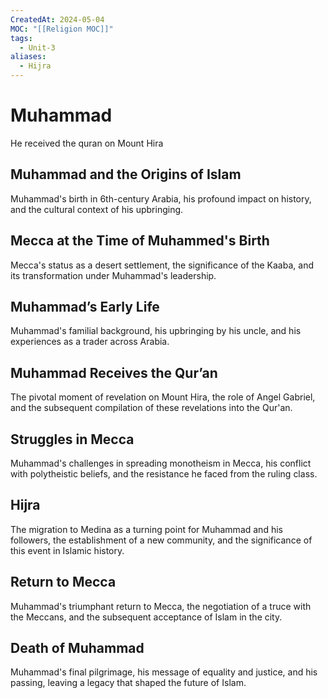 ```yaml
---
CreatedAt: 2024-05-04
MOC: "[[Religion MOC]]"
tags:
  - Unit-3
aliases:
  - Hijra
---
```

# Muhammad
He received the quran on Mount Hira
## **Muhammad and the Origins of Islam**
Muhammad's birth in 6th-century Arabia, his profound impact on history, and the cultural context of his upbringing.

## **Mecca at the Time of Muhammed's Birth**
Mecca's status as a desert settlement, the significance of the Kaaba, and its transformation under Muhammad's leadership.
## **Muhammad’s Early Life**
Muhammad's familial background, his upbringing by his uncle, and his experiences as a trader across Arabia.
## **Muhammad Receives the Qur’an**
The pivotal moment of revelation on Mount Hira, the role of Angel Gabriel, and the subsequent compilation of these revelations into the Qur'an.
## **Struggles in Mecca**
Muhammad's challenges in spreading monotheism in Mecca, his conflict with polytheistic beliefs, and the resistance he faced from the ruling class.
## **Hijra**
The migration to Medina as a turning point for Muhammad and his followers, the establishment of a new community, and the significance of this event in Islamic history.
## **Return to Mecca**
Muhammad's triumphant return to Mecca, the negotiation of a truce with the Meccans, and the subsequent acceptance of Islam in the city.
## **Death of Muhammad**
Muhammad's final pilgrimage, his message of equality and justice, and his passing, leaving a legacy that shaped the future of Islam.